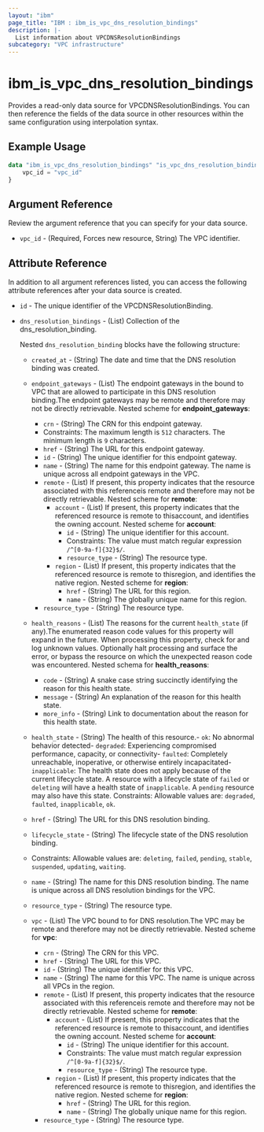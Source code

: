 ```yaml
---
layout: "ibm"
page_title: "IBM : ibm_is_vpc_dns_resolution_bindings"
description: |-
  List information about VPCDNSResolutionBindings
subcategory: "VPC infrastructure"
---
```


# ibm_is_vpc_dns_resolution_bindings

Provides a read-only data source for VPCDNSResolutionBindings. You can then reference the fields of the data source in other resources within the same configuration using interpolation syntax.

## Example Usage

```terraform
data "ibm_is_vpc_dns_resolution_bindings" "is_vpc_dns_resolution_bindings" {
	vpc_id = "vpc_id"
}
```

## Argument Reference

Review the argument reference that you can specify for your data source.

- `vpc_id` - (Required, Forces new resource, String) The VPC identifier.

## Attribute Reference

In addition to all argument references listed, you can access the following attribute references after your data source is created.

- `id` - The unique identifier of the VPCDNSResolutionBinding.

- `dns_resolution_bindings` - (List) Collection of the dns_resolution_binding.

  Nested `dns_resolution_binding` blocks have the following structure:
	- `created_at` - (String) The date and time that the DNS resolution binding was created.

	- `endpoint_gateways` - (List) The endpoint gateways in the bound to VPC that are allowed to participate in this DNS resolution binding.The endpoint gateways may be remote and therefore may not be directly retrievable.
		Nested scheme for **endpoint_gateways**:
		- `crn` - (String) The CRN for this endpoint gateway.
		- Constraints: The maximum length is `512` characters. The minimum length is `9` characters.
		- `href` - (String) The URL for this endpoint gateway.
		- `id` - (String) The unique identifier for this endpoint gateway.
		- `name` - (String) The name for this endpoint gateway. The name is unique across all endpoint gateways in the VPC.
		- `remote` - (List) If present, this property indicates that the resource associated with this referenceis remote and therefore may not be directly retrievable.
			Nested scheme for **remote**:
			- `account` - (List) If present, this property indicates that the referenced resource is remote to thisaccount, and identifies the owning account.
				Nested scheme for **account**:
				- `id` - (String) The unique identifier for this account.
				- Constraints: The value must match regular expression `/^[0-9a-f]{32}$/`.
				- `resource_type` - (String) The resource type.
			- `region` - (List) If present, this property indicates that the referenced resource is remote to thisregion, and identifies the native region.
				Nested scheme for **region**:
				- `href` - (String) The URL for this region.
				- `name` - (String) The globally unique name for this region.
		- `resource_type` - (String) The resource type.

	- `health_reasons` - (List) The reasons for the current `health_state` (if any).The enumerated reason code values for this property will expand in the future. When processing this property, check for and log unknown values. Optionally halt processing and surface the error, or bypass the resource on which the unexpected reason code was encountered.
		Nested schema for **health_reasons**:
		- `code` - (String) A snake case string succinctly identifying the reason for this health state.
		- `message` - (String) An explanation of the reason for this health state.
		- `more_info` - (String) Link to documentation about the reason for this health state.
		
	- `health_state` - (String) The health of this resource.- `ok`: No abnormal behavior detected- `degraded`: Experiencing compromised performance, capacity, or connectivity- `faulted`: Completely unreachable, inoperative, or otherwise entirely incapacitated- `inapplicable`: The health state does not apply because of the current lifecycle state. A resource with a lifecycle state of `failed` or `deleting` will have a health state of `inapplicable`. A `pending` resource may also have this state. Constraints: Allowable values are: `degraded`, `faulted`, `inapplicable`, `ok`.
	- `href` - (String) The URL for this DNS resolution binding.

	- `lifecycle_state` - (String) The lifecycle state of the DNS resolution binding.
	- Constraints: Allowable values are: `deleting`, `failed`, `pending`, `stable`, `suspended`, `updating`, `waiting`.

	- `name` - (String) The name for this DNS resolution binding. The name is unique across all DNS resolution bindings for the VPC.

	- `resource_type` - (String) The resource type.

	- `vpc` - (List) The VPC bound to for DNS resolution.The VPC may be remote and therefore may not be directly retrievable.
		Nested scheme for **vpc**:
		- `crn` - (String) The CRN for this VPC.
		- `href` - (String) The URL for this VPC.
		- `id` - (String) The unique identifier for this VPC.
		- `name` - (String) The name for this VPC. The name is unique across all VPCs in the region.
		- `remote` - (List) If present, this property indicates that the resource associated with this referenceis remote and therefore may not be directly retrievable.
			Nested scheme for **remote**:
			- `account` - (List) If present, this property indicates that the referenced resource is remote to thisaccount, and identifies the owning account.
				Nested scheme for **account**:
				- `id` - (String) The unique identifier for this account.
				- Constraints: The value must match regular expression `/^[0-9a-f]{32}$/`.
				- `resource_type` - (String) The resource type.
			- `region` - (List) If present, this property indicates that the referenced resource is remote to thisregion, and identifies the native region.
				Nested scheme for **region**:
				- `href` - (String) The URL for this region.
				- `name` - (String) The globally unique name for this region.
		- `resource_type` - (String) The resource type.


